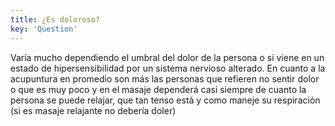 ```yaml
---
title: ¿Es doloroso?
key: 'Question'
---
```

Varía mucho dependiendo el umbral del dolor de la persona o si viene en un estado de hipersensibilidad por un sistema nervioso alterado. En cuanto a la acupuntura en promedio son más las personas que refieren no sentir dolor o que es muy poco y en el masaje dependerá casi siempre de cuanto la persona se puede relajar, que tan tenso está y como maneje su respiración (si es masaje relajante no debería doler)